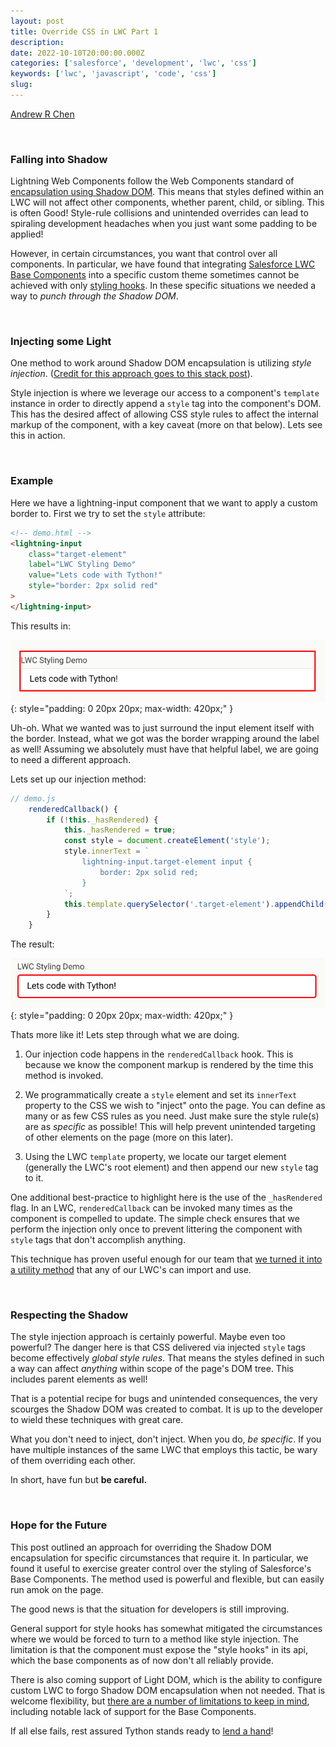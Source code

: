 ```yaml
---
layout: post
title: Override CSS in LWC Part 1
description: 
date: 2022-10-10T20:00:00.000Z
categories: ['salesforce', 'development', 'lwc', 'css']
keywords: ['lwc', 'javascript', 'code', 'css']
slug: 
---
```


[Andrew R Chen](https://www.tython.co/)

<br/>

### Falling into Shadow

Lightning Web Components follow the Web Components standard of [encapsulation using Shadow DOM](https://developer.salesforce.com/docs/component-library/documentation/en/lwc/lwc.create_dom). This means that styles defined within an LWC will not affect other components, whether parent, child, or sibling. This is often Good! Style-rule collisions and unintended overrides can lead to spiraling development headaches when you just want some padding to be applied!

However, in certain circumstances, you want that control over all components. In particular, we have found that integrating [Salesforce LWC Base Components](https://developer.salesforce.com/docs/component-library/overview/components) into a specific custom theme sometimes cannot be achieved with only [styling hooks](https://developer.salesforce.com/docs/component-library/documentation/en/lwc/lwc.create_components_css_custom_properties). In these specific situations we needed a way to *punch through the Shadow DOM*.

<br/>

### Injecting some Light

One method to work around Shadow DOM encapsulation is utilizing *style injection*. ([Credit for this approach goes to this stack post](https://salesforce.stackexchange.com/a/270624/68974])).

Style injection is where we leverage our access to a component's `template` instance in order to directly append a `style` tag into the component's DOM. This has the desired affect of allowing CSS style rules to affect the internal markup of the component, with a key caveat (more on that below). Lets see this in action.

<br/>

### Example

Here we have a lightning-input component that we want to apply a custom border to. First we try to set the `style` attribute:

```html
<!-- demo.html -->
<lightning-input
    class="target-element"
    label="LWC Styling Demo"
    value="Lets code with Tython!"
    style="border: 2px solid red"
>
</lightning-input>
```

This results in:

![Base component Lightning-Input with attribute styling affecting the LWC host element only.](/images/2022-10-10-css-overriding-in-lwc-p1-1.png){: style="padding: 0 20px 20px; max-width: 420px;" }

Uh-oh. What we wanted was to just surround the input element itself with the border. Instead, what we got was the border wrapping around the label as well! Assuming we absolutely must have that helpful label, we are going to need a different approach.

Lets set up our injection method:

```js
// demo.js
    renderedCallback() {
        if (!this._hasRendered) {
            this._hasRendered = true;
            const style = document.createElement('style');
            style.innerText = `
                lightning-input.target-element input {
                    border: 2px solid red;
                }
            `;
            this.template.querySelector('.target-element').appendChild(style);
        }
    }
```

The result:

![Base component Lightning-Input with internal input element styled.](/images/2022-10-10-css-overriding-in-lwc-p1-2.png){: style="padding: 0 20px 20px; max-width: 420px;" }

Thats more like it! Lets step through what we are doing.

1. Our injection code happens in the `renderedCallback` hook. This is because we know the component markup is rendered by the time this method is invoked.

2. We programmatically create a `style` element and set its `innerText` property to the CSS we wish to "inject" onto the page. You can define as many or as few CSS rules as you need. Just make sure the style rule(s) are as *specific* as possible! This will help prevent unintended targeting of other elements on the page (more on this later).

3. Using the LWC `template` property, we locate our target element (generally the LWC's root element) and then append our new `style` tag to it.

One additional best-practice to highlight here is the use of the `_hasRendered` flag. In an LWC, `renderedCallback` can be invoked many times as the component is compelled to update. The simple check ensures that we perform the injection only once to prevent littering the component with `style` tags that don't accomplish anything.

This technique has proven useful enough for our team that [we turned it into a utility method](https://github.com/tythonco/sfdx-project-template/blob/master/force-app/main/default/lwc/utils/styleTools.js) that any of our LWC's can import and use.

<br/>

### Respecting the Shadow

The style injection approach is certainly powerful. Maybe even too powerful? The danger here is that CSS delivered via injected `style` tags become effectively *global style rules*. That means the styles defined in such a way can affect *anything* within scope of the page's DOM tree. This includes parent elements as well!

That is a potential recipe for bugs and unintended consequences, the very scourges the Shadow DOM was created to combat. It is up to the developer to wield these techniques with great care.

What you don't need to inject, don't inject. When you do, *be specific*. If you have multiple instances of the same LWC that employs this tactic, be wary of them overriding each other.

In short, have fun but **be careful.**

<br/>

### Hope for the Future

This post outlined an approach for overriding the Shadow DOM encapsulation for specific circumstances that require it. In particular, we found it useful to exercise greater control over the styling of Salesforce's Base Components. The method used is powerful and flexible, but can easily run amok on the page.

The good news is that the situation for developers is still improving.

General support for style hooks has somewhat mitigated the circumstances where we would be forced to turn to a method like style injection. The limitation is that the component must expose the "style hooks" in its api, which the base components as of now don't all reliably provide.

There is also coming support of Light DOM, which is the ability to configure custom LWC to forgo Shadow DOM encapsulation when not needed. That is welcome flexibility, but [there are a number of limitations to keep in mind](https://developer.salesforce.com/docs/component-library/documentation/en/lwc/lwc.create_light_dom), including notable lack of support for the Base Components.

If all else fails, rest assured Tython stands ready to [lend a hand](mailto:support@tython.co)!

